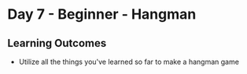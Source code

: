 # Day 7 - Beginner - Hangman

## Learning Outcomes

- Utilize all the things you've learned so far to make a hangman game
